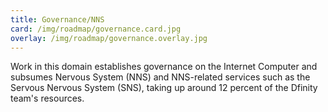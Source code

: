 ```yaml
---
title: Governance/NNS
card: /img/roadmap/governance.card.jpg
overlay: /img/roadmap/governance.overlay.jpg
---
```


Work in this domain establishes governance on the Internet Computer and subsumes Nervous System (NNS) and NNS-related services such as the Servous Nervous System (SNS), taking up around 12 percent of the Dfinity team's resources.  
